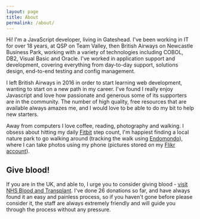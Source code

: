 ```yaml
---
layout: page
title: About
permalink: /about/
---
```


Hi!  I'm a JavaScript developer, living in Gateshead.  I've been working in IT for over 18 years, at QSP on Team Valley, then British Airways on Newcastle Business Park, working with a variety of technologies including COBOL, DB2, Visual Basic and Oracle. I've worked in application support and development, covering everything from day-to-day support, solutions design, end-to-end testing and config management.

I left British Airways in 2016 in order to start learning web development, wanting to start on a new path in my career.  I've found I really enjoy Javascript and love how passionate and generous some of its supporters are in the community.  The number of high quality, free resources that are available always amazes me, and I would love to be able to do my bit to help new starters.

Away from computers I love coffee, reading, photography and walking.  I obsess about hitting my daily [Fitbit](https://www.fitbit.com/user/2356X5) step count, I'm happiest finding a local nature park to go walking around (tracking the walk using [Endomondo](https://www.endomondo.com/profile/4810698)), where I can take photos using my phone (pictures stored on my [Flikr account](https://www.flickr.com/people/neillupton/)).

## Give blood!

If you are in the UK, and able to, I urge you to consider giving blood - [visit NHS Blood and Transplant](https://www.blood.co.uk/).  I've done 26 donations so far, and have always found it an easy and painless process, so if you haven't gone before please consider it, the staff are always extremely friendly and will guide you through the process without any pressure.
